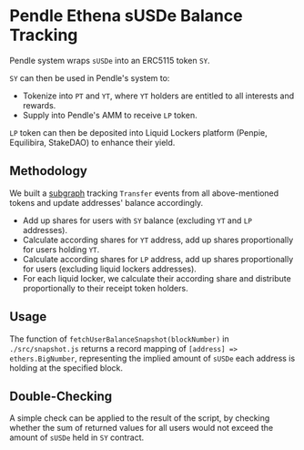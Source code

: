 # Pendle Ethena sUSDe Balance Tracking 

Pendle system wraps `sUSDe` into an ERC5115 token `SY`.

`SY` can then be used in Pendle's system to:
- Tokenize into `PT` and `YT`, where `YT` holders are entitled to all interests and rewards.
- Supply into Pendle's AMM to receive `LP` token.

`LP` token can then be deposited into Liquid Lockers platform (Penpie, Equilibira, StakeDAO) to enhance their yield.

## Methodology

We built a [subgraph](https://thegraph.com/hosted-service/subgraph/pendle-finance/pendle-susde-tracker) tracking `Transfer` events from all above-mentioned tokens and update addresses' balance accordingly.

- Add up shares for users with `SY` balance (excluding `YT` and `LP` addresses).
- Calculate according shares for `YT` address, add up shares proportionally for users holding `YT`.
- Calculate according shares for `LP` address, add up shares proportionally for users (excluding liquid lockers addresses).
- For each liquid locker, we calculate their according share and distribute proportionally to their receipt token holders. 

## Usage

The function of `fetchUserBalanceSnapshot(blockNumber)` in `./src/snapshot.js` returns a record mapping of `[address] => ethers.BigNumber`, representing the implied amount of `sUSDe` each address is holding at the specified block.

## Double-Checking

A simple check can be applied to the result of the script, by checking whether the sum of returned values for all users would not exceed the amount of `sUSDe` held in `SY` contract.